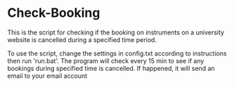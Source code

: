 # Check-Booking
This is the script for checking if the booking on instruments on a university website is cancelled during a specified time period.

To use the script, change the settings in config.txt according to instructions then run 'run.bat'. The program will check every 15 min to see if any bookings during specified time is cancelled. If happened, it will send an email to your email account
